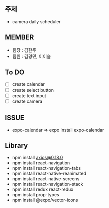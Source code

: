 ## 주제

- camera daily scheduler

## MEMBER

- 팀장 : 김한주
- 팀원 : 김경민, 이이슬

## To DO

- [ ] create calendar
- [ ] create select button
- [ ] create text input
- [ ] create camera

## ISSUE

- expo-calendar => expo install expo-calendar

## Library

- npm install axios@0.18.0
- npm install react-navigation
- npm install react-navigation-tabs
- npm install react-native-reanimated
- npm install react-native-screens
- npm install react-navigation-stack
- npm install redux react-redux
- npm install prop-types
- npm install @expo/vector-icons
